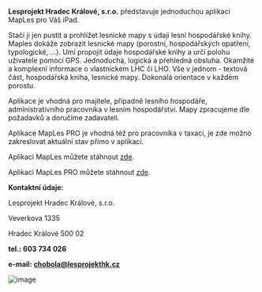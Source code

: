 **Lesprojekt Hradec Králové, s.r.o.** představuje jednoduchou aplikaci MapLes pro Váš iPad.

Stačí ji jen pustit a prohlížet lesnické mapy s údaji lesní hospodářské knihy. Maples dokáže zobrazit lesnické mapy (porostní, hospodářských opatření, typologické, ...). Umí propojit údaje hospodářské knihy a určí polohu uživatele pomocí GPS. Jednoduchá, logická a přehledná obsluha. Okamžité a komplexní informace o vlastnickém LHC či LHO. Vše v jednom - textová část, hospodářská kniha, lesnické mapy. Dokonalá orientace v každém porostu.

Aplikace je vhodná pro majitele, případně lesního hospodáře, administrativního pracovníka v lesním hospodářství. Mapy zpracujeme dle požadavků a doručíme zadavateli.

Aplikace MapLes PRO je vhodná též pro pracovníka v taxaci, je zde možno zakreslovat aktuální stav přímo v aplikaci.




Aplikaci MapLes můžete stáhnout [zde](https://apps.apple.com/cz/app/maples/id584746483).

Aplikaci MapLes PRO můžete stáhnout [zde](https://apps.apple.com/cz/app/maples-pro/id1305006165).





**Kontaktní údaje:**

Lesprojekt Hradec Králové, s.r.o.

Veverkova 1335

Hradec Králové 500 02

**tel.: 603 734 026**  

**e-mail: [chobola@lesprojekthk.cz](mailto:chobola@lesprojekt.cz)**


![image](https://user-images.githubusercontent.com/131550886/234197412-e193bf00-f024-4eb0-a8ac-c33bc7ad5c4b.png)

